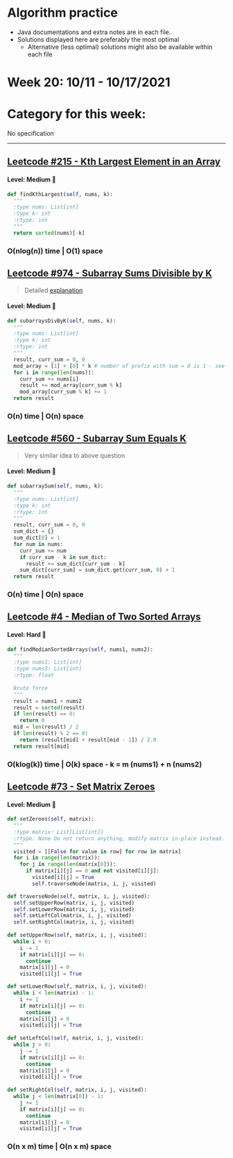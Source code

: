 # Algorithm practice

* Java documentations and extra notes are in each file.
* Solutions displayed here are preferably the most optimal
  * Alternative (less optimal) solutions might also be available within each 
  file

# Week 20: 10/11 - 10/17/2021

# Category for this week:
No specification

---

## [Leetcode #215 - Kth Largest Element in an Array](https://leetcode.com/problems/kth-largest-element-in-an-array/)

#### Level: Medium 📘

```python
def findKthLargest(self, nums, k):
  """
  :type nums: List[int]
  :type k: int
  :rtype: int
  """
  return sorted(nums)[-k]
```

### O(nlog(n)) time | O(1) space

## [Leetcode #974 - Subarray Sums Divisible by K](https://leetcode.com/problems/subarray-sums-divisible-by-k/)
> Detailed [explanation](https://leetcode.com/problems/subarray-sums-divisible-by-k/discuss/413234/DETAILED-WHITEBOARD!-BEATS-100-(Do-you-really-want-to-understand-It))

#### Level: Medium 📘

```python
def subarraysDivByK(self, nums, k):
  """
  :type nums: List[int]
  :type k: int
  :rtype: int
  """
  result, curr_sum = 0, 0
  mod_array = [1] + [0] * k # number of prefix with sum = 0 is 1 - see explanation
  for i in range(len(nums)):
    curr_sum += nums[i]
    result += mod_array[curr_sum % k]
    mod_array[curr_sum % k] += 1
  return result
```

### O(n) time | O(n) space

## [Leetcode #560 - Subarray Sum Equals K](https://leetcode.com/problems/subarray-sum-equals-k/)
> Very similar idea to above question

#### Level: Medium 📘

```python
def subarraySum(self, nums, k):
  """
  :type nums: List[int]
  :type k: int
  :rtype: int
  """
  result, curr_sum = 0, 0
  sum_dict = {}
  sum_dict[0] = 1
  for num in nums:
    curr_sum += num
    if curr_sum - k in sum_dict:
      result += sum_dict[curr_sum - k]
    sum_dict[curr_sum] = sum_dict.get(curr_sum, 0) + 1
  return result
```

### O(n) time | O(n) space

## [Leetcode #4 - Median of Two Sorted Arrays](https://leetcode.com/problems/median-of-two-sorted-arrays/)

#### Level: Hard 📕

```python
def findMedianSortedArrays(self, nums1, nums2):
  """
  :type nums1: List[int]
  :type nums2: List[int]
  :rtype: float
  
  Brute force
  """
  result = nums1 + nums2
  result = sorted(result)
  if len(result) == 0:
    return 0
  mid = len(result) / 2 
  if len(result) % 2 == 0:
    return (result[mid] + result[mid - 1]) / 2.0
  return result[mid]
```

### O(klog(k)) time | O(k) space - k = m (nums1) + n (nums2)

## [Leetcode #73 - Set Matrix Zeroes](https://leetcode.com/problems/set-matrix-zeroes/)

#### Level: Medium 📘

```python
def setZeroes(self, matrix):
  """
  :type matrix: List[List[int]]
  :rtype: None Do not return anything, modify matrix in-place instead.  
  """
  visited = [[False for value in row] for row in matrix]
  for i in range(len(matrix)):
    for j in range(len(matrix[0])):
      if matrix[i][j] == 0 and not visited[i][j]:
        visited[i][j] = True
        self.traverseNode(matrix, i, j, visited)

def traverseNode(self, matrix, i, j, visited):
  self.setUpperRow(matrix, i, j, visited)
  self.setLowerRow(matrix, i, j, visited)
  self.setLeftCol(matrix, i, j, visited)
  self.setRightCol(matrix, i, j, visited)
  
def setUpperRow(self, matrix, i, j, visited):
  while i > 0:
    i -= 1
    if matrix[i][j] == 0:
      continue
    matrix[i][j] = 0
    visited[i][j] = True

def setLowerRow(self, matrix, i, j, visited):
  while i < len(matrix) - 1:
    i += 1
    if matrix[i][j] == 0:
      continue
    matrix[i][j] = 0
    visited[i][j] = True
      
def setLeftCol(self, matrix, i, j, visited):
  while j > 0:
    j -= 1
    if matrix[i][j] == 0:
      continue
    matrix[i][j] = 0
    visited[i][j] = True
      
def setRightCol(self, matrix, i, j, visited):
  while j < len(matrix[0]) - 1:
    j += 1
    if matrix[i][j] == 0:
      continue
    matrix[i][j] = 0
    visited[i][j] = True
```

### O(n x m) time | O(n x m) space
